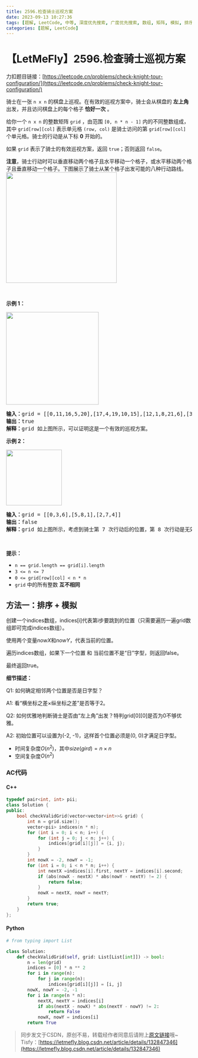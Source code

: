 ```yaml
---
title: 2596.检查骑士巡视方案
date: 2023-09-13 10:27:36
tags: [题解, LeetCode, 中等, 深度优先搜索, 广度优先搜索, 数组, 矩阵, 模拟, 排序]
categories: [题解, LeetCode]
---
```


# 【LetMeFly】2596.检查骑士巡视方案

力扣题目链接：[https://leetcode.cn/problems/check-knight-tour-configuration/](https://leetcode.cn/problems/check-knight-tour-configuration/)

<p>骑士在一张 <code>n x n</code> 的棋盘上巡视。在有效的巡视方案中，骑士会从棋盘的 <strong>左上角</strong> 出发，并且访问棋盘上的每个格子 <strong>恰好一次</strong> 。</p>

<p>给你一个 <code>n x n</code> 的整数矩阵 <code>grid</code> ，由范围 <code>[0, n * n - 1]</code> 内的不同整数组成，其中 <code>grid[row][col]</code> 表示单元格 <code>(row, col)</code> 是骑士访问的第 <code>grid[row][col]</code> 个单元格。骑士的行动是从下标 <strong>0</strong> 开始的。</p>

<p>如果 <code>grid</code> 表示了骑士的有效巡视方案，返回 <code>true</code>；否则返回 <code>false</code>。</p>

<p><strong>注意</strong>，骑士行动时可以垂直移动两个格子且水平移动一个格子，或水平移动两个格子且垂直移动一个格子。下图展示了骑士从某个格子出发可能的八种行动路线。<br>
<img alt="" src="https://assets.leetcode.com/uploads/2018/10/12/knight.png" style="width: 300px; height: 300px;"></p>

<p>&nbsp;</p>

<p><strong>示例 1：</strong></p>
<img alt="" src="https://assets.leetcode.com/uploads/2022/12/28/yetgriddrawio-5.png" style="width: 251px; height: 251px;">
<pre><strong>输入：</strong>grid = [[0,11,16,5,20],[17,4,19,10,15],[12,1,8,21,6],[3,18,23,14,9],[24,13,2,7,22]]
<strong>输出：</strong>true
<strong>解释：</strong>grid 如上图所示，可以证明这是一个有效的巡视方案。
</pre>

<p><strong>示例 2：</strong></p>
<img alt="" src="https://assets.leetcode.com/uploads/2022/12/28/yetgriddrawio-6.png" style="width: 151px; height: 151px;">
<pre><strong>输入：</strong>grid = [[0,3,6],[5,8,1],[2,7,4]]
<strong>输出：</strong>false
<strong>解释：</strong>grid 如上图所示，考虑到骑士第 7 次行动后的位置，第 8 次行动是无效的。
</pre>

<p>&nbsp;</p>

<p><strong>提示：</strong></p>

<ul>
	<li><code>n == grid.length == grid[i].length</code></li>
	<li><code>3 &lt;= n &lt;= 7</code></li>
	<li><code>0 &lt;= grid[row][col] &lt; n * n</code></li>
	<li><code>grid</code> 中的所有整数 <strong>互不相同</strong></li>
</ul>


    
## 方法一：排序 + 模拟

创建一个indices数组，indices[i]代表第i步要跳到的位置（只需要遍历一遍grid数组即可完成indices数组）。

使用两个变量$nowX$和$nowY$，代表当前的位置。

遍历indices数组，如果下一个位置 和 当前位置不是“日”字型，则返回false。

最终返回true。

**细节描述：**

Q1: 如何确定相邻两个位置是否是日字型？

A1: 看“横坐标之差×纵坐标之差”是否等于2。

Q2: 如何优雅地判断骑士是否由“左上角”出发？特判grid[0][0]是否为0不够优雅。

A2: 初始位置可以设置为(-2, -1)，这样首个位置必须是(0, 0)才满足日字型。

+ 时间复杂度$O(n^2)$，其中$size(gird) = n\times n$
+ 空间复杂度$O(n^2)$

### AC代码

#### C++

```cpp
typedef pair<int, int> pii;
class Solution {
public:
    bool checkValidGrid(vector<vector<int>>& grid) {
        int n = grid.size();
        vector<pii> indices(n * n);
        for (int i = 0; i < n; i++) {
            for (int j = 0; j < n; j++) {
                indices[grid[i][j]] = {i, j};
            }
        }
        int nowX = -2, nowY = -1;
        for (int i = 0; i < n * n; i++) {
            int nextX =indices[i].first, nextY = indices[i].second;
            if (abs(nowX - nextX) * abs(nowY - nextY) != 2) {
                return false;
            }
            nowX = nextX, nowY = nextY;
        }
        return true;
    }
};
```

#### Python

```python
# from typing import List

class Solution:
    def checkValidGrid(self, grid: List[List[int]]) -> bool:
        n = len(grid)
        indices = [0] * n ** 2
        for i in range(n):
            for j in range(n):
                indices[grid[i][j]] = [i, j]
        nowX, nowY = -2, -1
        for i in range(n * n):
            nextX, nextY = indices[i]
            if abs(nextX - nowX) * abs(nextY - nowY) != 2:
                return False
            nowX, nowY = indices[i]
        return True
```

> 同步发文于CSDN，原创不易，转载经作者同意后请附上[原文链接](https://blog.letmefly.xyz/2023/09/13/LeetCode%202596.%E6%A3%80%E6%9F%A5%E9%AA%91%E5%A3%AB%E5%B7%A1%E8%A7%86%E6%96%B9%E6%A1%88/)哦~
> Tisfy：[https://letmefly.blog.csdn.net/article/details/132847346](https://letmefly.blog.csdn.net/article/details/132847346)
